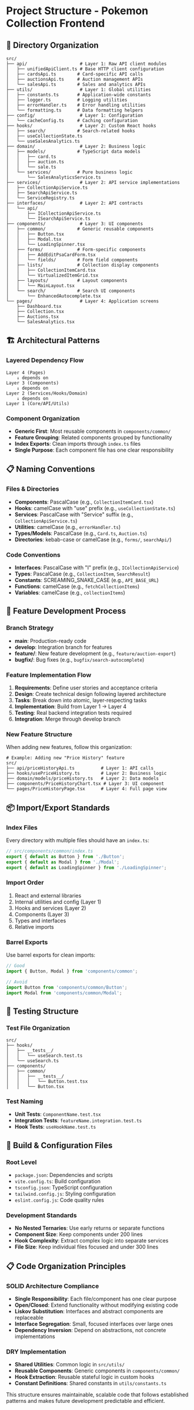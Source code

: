 # Project Structure - Pokemon Collection Frontend

## 📁 Directory Organization

```
src/
├── api/                    # Layer 1: Raw API client modules
│   ├── unifiedApiClient.ts # Base HTTP client configuration
│   ├── cardsApi.ts        # Card-specific API calls
│   ├── auctionsApi.ts     # Auction management APIs
│   └── salesApi.ts        # Sales and analytics APIs
├── utils/                  # Layer 1: Global utilities
│   ├── constants.ts       # Application-wide constants
│   ├── logger.ts          # Logging utilities
│   ├── errorHandler.ts    # Error handling utilities
│   └── formatting.ts      # Data formatting helpers
├── config/                 # Layer 1: Configuration
│   └── cacheConfig.ts     # Caching configuration
├── hooks/                  # Layer 2: Custom React hooks
│   ├── search/            # Search-related hooks
│   ├── useCollectionState.ts
│   └── useSalesAnalytics.ts
├── domain/                 # Layer 2: Business logic
│   ├── models/            # TypeScript data models
│   │   ├── card.ts
│   │   ├── auction.ts
│   │   └── sale.ts
│   └── services/          # Pure business logic
│       └── SalesAnalyticsService.ts
├── services/               # Layer 2: API service implementations
│   ├── CollectionApiService.ts
│   ├── SearchApiService.ts
│   └── ServiceRegistry.ts
├── interfaces/             # Layer 2: API contracts
│   └── api/
│       ├── ICollectionApiService.ts
│       └── ISearchApiService.ts
├── components/             # Layer 3: UI components
│   ├── common/            # Generic reusable components
│   │   ├── Button.tsx
│   │   ├── Modal.tsx
│   │   └── LoadingSpinner.tsx
│   ├── forms/             # Form-specific components
│   │   ├── AddEditPsaCardForm.tsx
│   │   └── fields/        # Form field components
│   ├── lists/             # Collection display components
│   │   ├── CollectionItemCard.tsx
│   │   └── VirtualizedItemGrid.tsx
│   ├── layouts/           # Layout components
│   │   └── MainLayout.tsx
│   └── search/            # Search UI components
│       └── EnhancedAutocomplete.tsx
└── pages/                  # Layer 4: Application screens
    ├── Dashboard.tsx
    ├── Collection.tsx
    ├── Auctions.tsx
    └── SalesAnalytics.tsx
```

## 🏗️ Architectural Patterns

### Layered Dependency Flow

```
Layer 4 (Pages)
    ↓ depends on
Layer 3 (Components)
    ↓ depends on
Layer 2 (Services/Hooks/Domain)
    ↓ depends on
Layer 1 (Core/API/Utils)
```

### Component Organization

- **Generic First**: Most reusable components in `components/common/`
- **Feature Grouping**: Related components grouped by functionality
- **Index Exports**: Clean imports through `index.ts` files
- **Single Purpose**: Each component file has one clear responsibility

## 📋 Naming Conventions

### Files & Directories

- **Components**: PascalCase (e.g., `CollectionItemCard.tsx`)
- **Hooks**: camelCase with "use" prefix (e.g., `useCollectionState.ts`)
- **Services**: PascalCase with "Service" suffix (e.g., `CollectionApiService.ts`)
- **Utilities**: camelCase (e.g., `errorHandler.ts`)
- **Types/Models**: PascalCase (e.g., `Card.ts`, `Auction.ts`)
- **Directories**: kebab-case or camelCase (e.g., `forms/`, `searchApi/`)

### Code Conventions

- **Interfaces**: PascalCase with "I" prefix (e.g., `ICollectionApiService`)
- **Types**: PascalCase (e.g., `CollectionItem`, `SearchResult`)
- **Constants**: SCREAMING_SNAKE_CASE (e.g., `API_BASE_URL`)
- **Functions**: camelCase (e.g., `fetchCollectionItems`)
- **Variables**: camelCase (e.g., `collectionItems`)

## 🔄 Feature Development Process

### Branch Strategy

- **main**: Production-ready code
- **develop**: Integration branch for features
- **feature/<name>**: New feature development (e.g., `feature/auction-export`)
- **bugfix/<description>**: Bug fixes (e.g., `bugfix/search-autocomplete`)

### Feature Implementation Flow

1. **Requirements**: Define user stories and acceptance criteria
2. **Design**: Create technical design following layered architecture
3. **Tasks**: Break down into atomic, layer-respecting tasks
4. **Implementation**: Build from Layer 1 → Layer 4
5. **Testing**: Real backend integration tests required
6. **Integration**: Merge through develop branch

### New Feature Structure

When adding new features, follow this organization:

```
# Example: Adding new "Price History" feature
src/
├── api/priceHistoryApi.ts          # Layer 1: API calls
├── hooks/usePriceHistory.ts        # Layer 2: Business logic
├── domain/models/priceHistory.ts   # Layer 2: Data models
├── components/PriceHistoryChart.tsx # Layer 3: UI component
└── pages/PriceHistoryPage.tsx      # Layer 4: Full page view
```

## 📦 Import/Export Standards

### Index Files

Every directory with multiple files should have an `index.ts`:

```typescript
// src/components/common/index.ts
export { default as Button } from './Button';
export { default as Modal } from './Modal';
export { default as LoadingSpinner } from './LoadingSpinner';
```

### Import Order

1. React and external libraries
2. Internal utilities and config (Layer 1)
3. Hooks and services (Layer 2)
4. Components (Layer 3)
5. Types and interfaces
6. Relative imports

### Barrel Exports

Use barrel exports for clean imports:

```typescript
// Good
import { Button, Modal } from 'components/common';

// Avoid
import Button from 'components/common/Button';
import Modal from 'components/common/Modal';
```

## 🧪 Testing Structure

### Test File Organization

```
src/
├── hooks/
│   ├── __tests__/
│   │   └── useSearch.test.ts
│   └── useSearch.ts
├── components/
│   ├── common/
│   │   ├── __tests__/
│   │   │   └── Button.test.tsx
│   │   └── Button.tsx
```

### Test Naming

- **Unit Tests**: `ComponentName.test.tsx`
- **Integration Tests**: `featureName.integration.test.ts`
- **Hook Tests**: `useHookName.test.ts`

## 🔧 Build & Configuration Files

### Root Level

- `package.json`: Dependencies and scripts
- `vite.config.ts`: Build configuration
- `tsconfig.json`: TypeScript configuration
- `tailwind.config.js`: Styling configuration
- `eslint.config.js`: Code quality rules

### Development Standards

- **No Nested Ternaries**: Use early returns or separate functions
- **Component Size**: Keep components under 200 lines
- **Hook Complexity**: Extract complex logic into separate services
- **File Size**: Keep individual files focused and under 300 lines

## 📋 Code Organization Principles

### SOLID Architecture Compliance

- **Single Responsibility**: Each file/component has one clear purpose
- **Open/Closed**: Extend functionality without modifying existing code
- **Liskov Substitution**: Interfaces and abstract components are replaceable
- **Interface Segregation**: Small, focused interfaces over large ones
- **Dependency Inversion**: Depend on abstractions, not concrete implementations

### DRY Implementation

- **Shared Utilities**: Common logic in `src/utils/`
- **Reusable Components**: Generic components in `components/common/`
- **Hook Extraction**: Reusable stateful logic in custom hooks
- **Constant Definitions**: Shared constants in `utils/constants.ts`

This structure ensures maintainable, scalable code that follows established patterns and makes future development
predictable and efficient.
